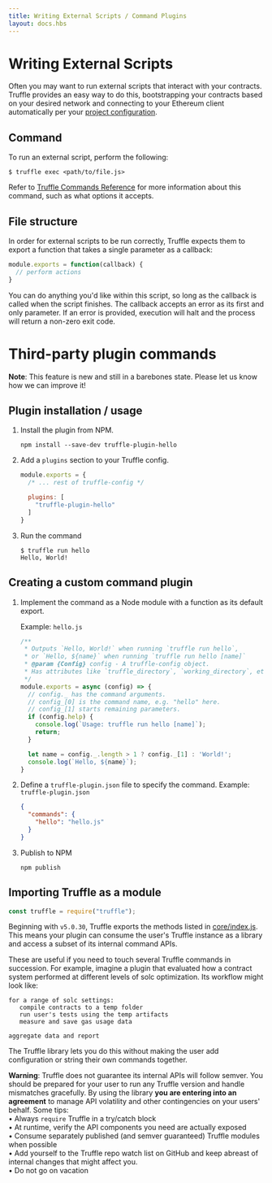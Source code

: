 ```yaml
---
title: Writing External Scripts / Command Plugins
layout: docs.hbs
---
```

# Writing External Scripts

Often you may want to run external scripts that interact with your contracts. Truffle provides an easy way to do this, bootstrapping your contracts based on your desired network and connecting to your Ethereum client automatically per your [project configuration](/docs/advanced/configuration).

## Command

To run an external script, perform the following:

```shell
$ truffle exec <path/to/file.js>
```

Refer to [Truffle Commands Reference](/docs/truffle/reference/truffle-commands#exec) for more information about this command, such as what options it accepts.

## File structure

In order for external scripts to be run correctly, Truffle expects them to export a function that takes a single parameter as a callback:

```javascript
module.exports = function(callback) {
  // perform actions
}
```

You can do anything you'd like within this script, so long as the callback is called when the script finishes. The callback accepts an error as its first and only parameter. If an error is provided, execution will halt and the process will return a non-zero exit code.


# Third-party plugin commands

<p class="alert alert-warning">
<i class="far fa-exclamation-triangle"></i> <strong>Note</strong>: This feature is new and still in a barebones state. Please let us
know how we can improve it!
</p>

## Plugin installation / usage

1. Install the plugin from NPM.
   ```shell
   npm install --save-dev truffle-plugin-hello
   ```

2. Add a <code>plugins</code> section to your Truffle config.
   ```javascript
   module.exports = {
     /* ... rest of truffle-config */

     plugins: [
       "truffle-plugin-hello"
     ]
   }
   ```

3. Run the command
   ```shell
   $ truffle run hello
   Hello, World!
   ```


## Creating a custom command plugin

1. Implement the command as a Node module with a function as its default export.

   Example: `hello.js`

   ```javascript
   /**
    * Outputs `Hello, World!` when running `truffle run hello`,
    * or `Hello, ${name}` when running `truffle run hello [name]`
    * @param {Config} config - A truffle-config object.
    * Has attributes like `truffle_directory`, `working_directory`, etc.
    */
   module.exports = async (config) => {
     // config._ has the command arguments.
     // config_[0] is the command name, e.g. "hello" here.
     // config_[1] starts remaining parameters.
     if (config.help) {
       console.log(`Usage: truffle run hello [name]`);
       return;
     }

     let name = config._.length > 1 ? config._[1] : 'World!';
     console.log(`Hello, ${name}`);
   }
   ```

2.  Define a `truffle-plugin.json` file to specify the command.
    Example: <code>truffle-plugin.json</code>

    ```json
    {
      "commands": {
        "hello": "hello.js"
      }
    }
    ```

3.  Publish to NPM

    ```shell
    npm publish
    ```

## Importing Truffle as a module

```javascript
const truffle = require("truffle");
```

Beginning with `v5.0.30`, Truffle exports the methods listed in [core/index.js](https://github.com/trufflesuite/truffle/blob/develop/packages/core/index.js). This means
your plugin can consume the user's Truffle instance as a library and access a subset of its internal command APIs.

These are useful if you need to touch several Truffle commands in succession. For example, imagine a plugin that evaluated how a contract system performed at different levels of solc optimization. Its workflow might look like:
```
for a range of solc settings:
   compile contracts to a temp folder
   run user's tests using the temp artifacts
   measure and save gas usage data

aggregate data and report
```
The Truffle library lets you do this without making the user add configuration or string their own commands together.

<p class="alert alert-danger">
<i class="far fa-times-octagon"></i> <strong>Warning</strong>: Truffle does not guarantee its internal APIs will follow semver. You should be prepared for your user to run any Truffle version and handle mismatches gracefully. By using the library <strong>you are entering into an agreement</strong> to manage API volatility and other contingencies on your users' behalf.
Some tips:<br/>
<span class="d-block mt-2">
&bull; Always <code>require</code> Truffle in a try/catch block<br/>
&bull; At runtime, verify the API components you need are actually exposed<br/>
&bull; Consume separately published (and semver guaranteed) Truffle modules when possible<br/>
&bull; Add yourself to the Truffle repo watch list on GitHub and keep abreast of internal changes that might affect you.<br/>
&bull; Do not go on vacation
</span>
</p>
